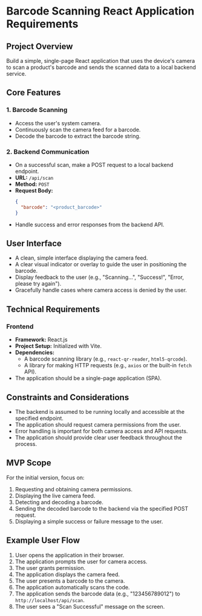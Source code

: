 # Barcode Scanning React Application Requirements

## Project Overview
Build a simple, single-page React application that uses the device's camera to scan a product's barcode and sends the scanned data to a local backend service.

## Core Features
### 1. Barcode Scanning
- Access the user's system camera.
- Continuously scan the camera feed for a barcode.
- Decode the barcode to extract the barcode string.

### 2. Backend Communication
- On a successful scan, make a POST request to a local backend endpoint.
- **URL:** `/api/scan`
- **Method:** `POST`
- **Request Body:**
  ```json
  {
    "barcode": "<product_barcode>"
  }
  ```
- Handle success and error responses from the backend API.

## User Interface
- A clean, simple interface displaying the camera feed.
- A clear visual indicator or overlay to guide the user in positioning the barcode.
- Display feedback to the user (e.g., "Scanning...", "Success!", "Error, please try again").
- Gracefully handle cases where camera access is denied by the user.

## Technical Requirements
### Frontend
- **Framework:** React.js
- **Project Setup:** Initialized with Vite.
- **Dependencies:**
  - A barcode scanning library (e.g., `react-qr-reader`, `html5-qrcode`).
  - A library for making HTTP requests (e.g., `axios` or the built-in `fetch` API).
- The application should be a single-page application (SPA).

## Constraints and Considerations
- The backend is assumed to be running locally and accessible at the specified endpoint.
- The application should request camera permissions from the user.
- Error handling is important for both camera access and API requests.
- The application should provide clear user feedback throughout the process.

## MVP Scope
For the initial version, focus on:
1.  Requesting and obtaining camera permissions.
2.  Displaying the live camera feed.
3.  Detecting and decoding a barcode.
4.  Sending the decoded barcode to the backend via the specified POST request.
5.  Displaying a simple success or failure message to the user.

## Example User Flow
1.  User opens the application in their browser.
2.  The application prompts the user for camera access.
3.  The user grants permission.
4.  The application displays the camera feed.
5.  The user presents a barcode to the camera.
6.  The application automatically scans the code.
7.  The application sends the barcode data (e.g., "123456789012") to `http://localhost/api/scan`.
8.  The user sees a "Scan Successful" message on the screen.